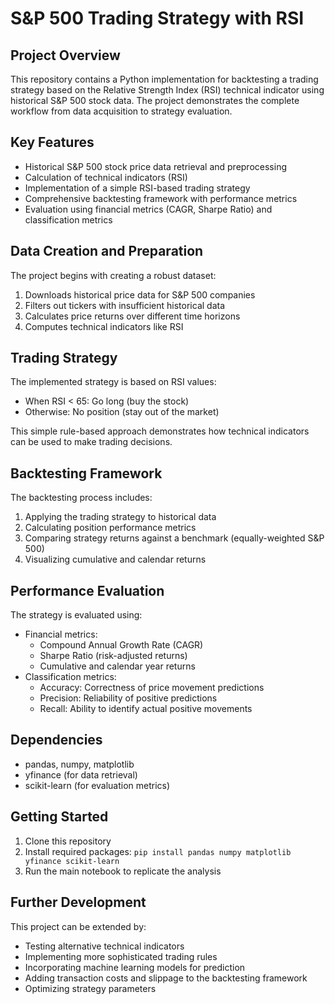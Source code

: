 # S&P 500 Trading Strategy with RSI

## Project Overview
This repository contains a Python implementation for backtesting a trading strategy based on the Relative Strength Index (RSI) technical indicator using historical S&P 500 stock data. The project demonstrates the complete workflow from data acquisition to strategy evaluation.

## Key Features
- Historical S&P 500 stock price data retrieval and preprocessing
- Calculation of technical indicators (RSI)
- Implementation of a simple RSI-based trading strategy
- Comprehensive backtesting framework with performance metrics
- Evaluation using financial metrics (CAGR, Sharpe Ratio) and classification metrics

## Data Creation and Preparation
The project begins with creating a robust dataset:
1. Downloads historical price data for S&P 500 companies
2. Filters out tickers with insufficient historical data
3. Calculates price returns over different time horizons
4. Computes technical indicators like RSI

## Trading Strategy
The implemented strategy is based on RSI values:
- When RSI < 65: Go long (buy the stock)
- Otherwise: No position (stay out of the market)

This simple rule-based approach demonstrates how technical indicators can be used to make trading decisions.

## Backtesting Framework
The backtesting process includes:
1. Applying the trading strategy to historical data
2. Calculating position performance metrics
3. Comparing strategy returns against a benchmark (equally-weighted S&P 500)
4. Visualizing cumulative and calendar returns

## Performance Evaluation
The strategy is evaluated using:
- Financial metrics:
  - Compound Annual Growth Rate (CAGR)
  - Sharpe Ratio (risk-adjusted returns)
  - Cumulative and calendar year returns
- Classification metrics:
  - Accuracy: Correctness of price movement predictions
  - Precision: Reliability of positive predictions
  - Recall: Ability to identify actual positive movements

## Dependencies
- pandas, numpy, matplotlib
- yfinance (for data retrieval)
- scikit-learn (for evaluation metrics)

## Getting Started
1. Clone this repository
2. Install required packages: `pip install pandas numpy matplotlib yfinance scikit-learn`
3. Run the main notebook to replicate the analysis

## Further Development
This project can be extended by:
- Testing alternative technical indicators
- Implementing more sophisticated trading rules
- Incorporating machine learning models for prediction
- Adding transaction costs and slippage to the backtesting framework
- Optimizing strategy parameters
